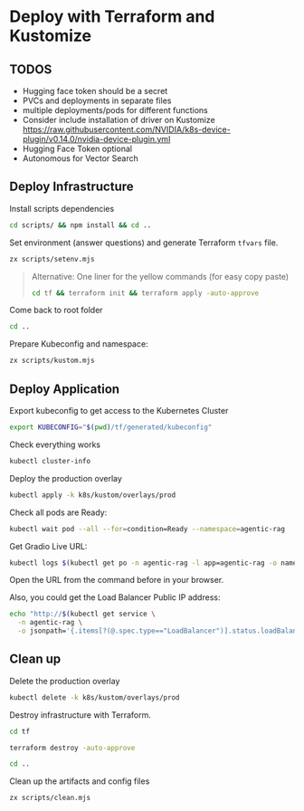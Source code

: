 # Deploy with Terraform and Kustomize

## TODOS

- Hugging face token should be a secret
- PVCs and deployments in separate files
- multiple deployments/pods for different functions
- Consider include installation of driver on Kustomize https://raw.githubusercontent.com/NVIDIA/k8s-device-plugin/v0.14.0/nvidia-device-plugin.yml
- Hugging Face Token optional
- Autonomous for Vector Search

## Deploy Infrastructure

Install scripts dependencies

```bash
cd scripts/ && npm install && cd ..
```

Set environment (answer questions) and generate Terraform `tfvars` file.

```bash
zx scripts/setenv.mjs
```

> Alternative: One liner for the yellow commands (for easy copy paste)
>
> ```bash
> cd tf && terraform init && terraform apply -auto-approve
> ```

Come back to root folder

```bash
cd ..
```

Prepare Kubeconfig and namespace:

```bash
zx scripts/kustom.mjs
```

## Deploy Application

Export kubeconfig to get access to the Kubernetes Cluster

```bash
export KUBECONFIG="$(pwd)/tf/generated/kubeconfig"
```

Check everything works

```bash
kubectl cluster-info
```

Deploy the production overlay

```bash
kubectl apply -k k8s/kustom/overlays/prod
```

Check all pods are Ready:

```bash
kubectl wait pod --all --for=condition=Ready --namespace=agentic-rag
```

Get Gradio Live URL:

```bash
kubectl logs $(kubectl get po -n agentic-rag -l app=agentic-rag -o name) -n agentic-rag | grep "Running on public URL"
```

Open the URL from the command before in your browser.

Also, you could get the Load Balancer Public IP address:

```bash
echo "http://$(kubectl get service \
  -n agentic-rag \
  -o jsonpath='{.items[?(@.spec.type=="LoadBalancer")].status.loadBalancer.ingress[0].ip}')"
```

## Clean up

Delete the production overlay

```bash
kubectl delete -k k8s/kustom/overlays/prod
```

Destroy infrastructure with Terraform.

```bash
cd tf
```

```bash
terraform destroy -auto-approve
```

```bash
cd ..
```

Clean up the artifacts and config files

```bash
zx scripts/clean.mjs
```
